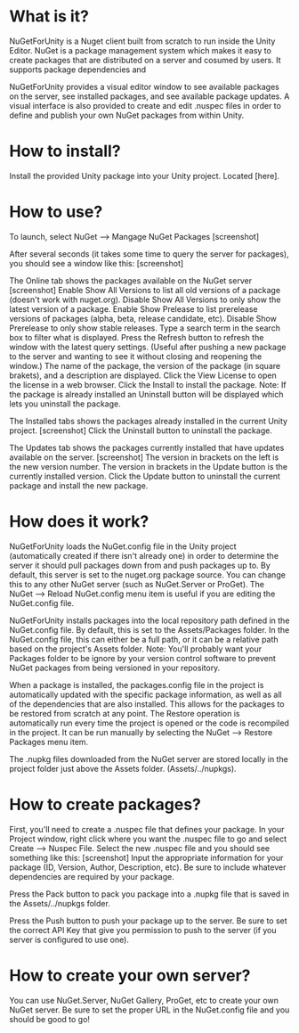 # What is it?
NuGetForUnity is a Nuget client built from scratch to run inside the Unity Editor.  NuGet is a package management system which makes it easy to create packages that are distributed on a server and cosumed by users.  It supports package dependencies and 

NuGetForUnity provides a visual editor window to see available packages on the server, see installed packages, and see available package updates.  A visual interface is also provided to create and edit .nuspec files in order to define and publish your own NuGet packages from within Unity.

# How to install?
Install the provided Unity package into your Unity project.  Located [here].

# How to use?
To launch, select NuGet --> Mangage NuGet Packages
[screenshot]

After several seconds (it takes some time to query the server for packages), you should see a window like this:
[screenshot]

The Online tab shows the packages available on the NuGet server
[screenshot]
Enable Show All Versions to list all old versions of a package (doesn't work with nuget.org).  Disable Show All Versions to only show the latest version of a package.
Enable Show Prelease to list prerelease versions of packages (alpha, beta, release candidate, etc).  Disable Show Prerelease to only show stable releases.
Type a search term in the search box to filter what is displayed.
Press the Refresh button to refresh the window with the latest query settings. (Useful after pushing a new package to the server and wanting to see it without closing and reopening the window.)
The name of the package, the version of the package (in square brakets), and a description are displayed.
Click the View License to open the license in a web browser.
Click the Install to install the package.
Note: If the package is already installed an Uninstall button will be displayed which lets you uninstall the package.

The Installed tabs shows the packages already installed in the current Unity project.
[screenshot]
Click the Uninstall button to uninstall the package.

The Updates tab shows the packages currently installed that have updates available on the server.
[screenshot]
The version in brackets on the left is the new version number.  The version in brackets in the Update button is the currently installed version.
Click the Update button to uninstall the current package and install the new package.

# How does it work?
NuGetForUnity loads the NuGet.config file in the Unity project (automatically created if there isn't already one) in order to determine the server it should pull packages down from and push packages up to.  By default, this server is set to the nuget.org package source.  You can change this to any other NuGet server (such as NuGet.Server or ProGet).  The NuGet --> Reload NuGet.config menu item is useful if you are editing the NuGet.config file.

NuGetForUnity installs packages into the local repository path defined in the NuGet.config file.  By default, this is set to the Assets/Packages folder.  In the NuGet.config file, this can either be a full path, or it can be a relative path based on the project's Assets folder.  Note:  You'll probably want your Packages folder to be ignore by your version control software to prevent NuGet packages from being versioned in your repository.

When a package is installed, the packages.config file in the project is automatically updated with the specific package information, as well as all of the dependencies that are also installed.  This allows for the packages to be restored from scratch at any point.  The Restore operation is automatically run every time the project is opened or the code is recompiled in the project.  It can be run manually by selecting the NuGet --> Restore Packages menu item.

The .nupkg files downloaded from the NuGet server are stored locally in the project folder just above the Assets folder.  (Assets/../nupkgs).

# How to create packages?
First, you'll need to create a .nuspec file that defines your package.  In your Project window, right click where you want the .nuspec file to go and select Create --> Nuspec File.
Select the new .nuspec file and you should see something like this:
[screenshot]
Input the appropriate information for your package (ID, Version, Author, Description, etc).  Be sure to include whatever dependencies are required by your package.

Press the Pack button to pack you package into a .nupkg file that is saved in the Assets/../nupkgs folder.

Press the Push button to push your package up to the server.  Be sure to set the correct API Key that give you permission to push to the server (if you server is configured to use one).

# How to create your own server?
You can use NuGet.Server, NuGet Gallery, ProGet, etc to create your own NuGet server.  Be sure to set the proper URL in the NuGet.config file and you should be good to go!
